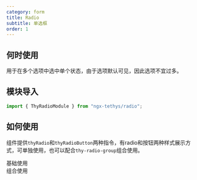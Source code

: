 ```yaml
---
category: form
title: Radio
subtitle: 单选框
order: 1
---
```


## 何时使用
用于在多个选项中选中单个状态，由于选项默认可见，因此选项不宜过多。

## 模块导入
```ts
import { ThyRadioModule } from "ngx-tethys/radio";
```
## 如何使用
组件提供`thyRadio`和`thyRadioButton`两种指令，有radio和按钮两种样式展示方式，可单独使用，也可以配合`thy-radio-group`组合使用。

<div class="dg-alert dg-alert-info">基础使用</div>
<example name="thy-radio-basic-example" />  

<div class="dg-alert dg-alert-info">组合使用</div>
<example name="thy-radio-group-example" />
<example name="thy-radio-group-button-example" />


